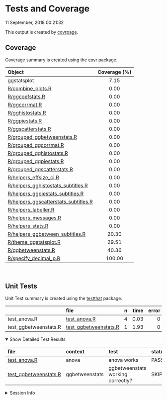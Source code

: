 Tests and Coverage
================
11 September, 2018 00:21:32

This output is created by
[covrpage](https://github.com/yonicd/covrpage).

## Coverage

Coverage summary is created using the
[covr](https://github.com/r-lib/covr)
package.

| Object                                                                            | Coverage (%) |
| :-------------------------------------------------------------------------------- | :----------: |
| ggstatsplot                                                                       |     7.15     |
| [R/combine\_plots.R](../R/combine_plots.R)                                        |     0.00     |
| [R/ggcoefstats.R](../R/ggcoefstats.R)                                             |     0.00     |
| [R/ggcorrmat.R](../R/ggcorrmat.R)                                                 |     0.00     |
| [R/gghistostats.R](../R/gghistostats.R)                                           |     0.00     |
| [R/ggpiestats.R](../R/ggpiestats.R)                                               |     0.00     |
| [R/ggscatterstats.R](../R/ggscatterstats.R)                                       |     0.00     |
| [R/grouped\_ggbetweenstats.R](../R/grouped_ggbetweenstats.R)                      |     0.00     |
| [R/grouped\_ggcorrmat.R](../R/grouped_ggcorrmat.R)                                |     0.00     |
| [R/grouped\_gghistostats.R](../R/grouped_gghistostats.R)                          |     0.00     |
| [R/grouped\_ggpiestats.R](../R/grouped_ggpiestats.R)                              |     0.00     |
| [R/grouped\_ggscatterstats.R](../R/grouped_ggscatterstats.R)                      |     0.00     |
| [R/helpers\_effsize\_ci.R](../R/helpers_effsize_ci.R)                             |     0.00     |
| [R/helpers\_gghistostats\_subtitles.R](../R/helpers_gghistostats_subtitles.R)     |     0.00     |
| [R/helpers\_ggpiestats\_subtitles.R](../R/helpers_ggpiestats_subtitles.R)         |     0.00     |
| [R/helpers\_ggscatterstats\_subtitles.R](../R/helpers_ggscatterstats_subtitles.R) |     0.00     |
| [R/helpers\_labeller.R](../R/helpers_labeller.R)                                  |     0.00     |
| [R/helpers\_messages.R](../R/helpers_messages.R)                                  |     0.00     |
| [R/helpers\_stats.R](../R/helpers_stats.R)                                        |     0.00     |
| [R/helpers\_ggbetween\_subtitles.R](../R/helpers_ggbetween_subtitles.R)           |    20.30     |
| [R/theme\_ggstatsplot.R](../R/theme_ggstatsplot.R)                                |    29.51     |
| [R/ggbetweenstats.R](../R/ggbetweenstats.R)                                       |    40.36     |
| [R/specify\_decimal\_p.R](../R/specify_decimal_p.R)                               |    100.00    |

<br>

## Unit Tests

Unit Test summary is created using the
[testthat](https://github.com/r-lib/testthat)
package.

|                        | file                                                     | n | time | error | failed | skipped | warning |
| ---------------------- | :------------------------------------------------------- | -: | ---: | ----: | -----: | ------: | ------: |
| test\_anova.R          | [test\_anova.R](testthat/test_anova.R)                   | 4 | 0.03 |     0 |      0 |       0 |       0 |
| test\_ggbetweenstats.R | [test\_ggbetweenstats.R](testthat/test_ggbetweenstats.R) | 1 | 1.93 |     0 |      0 |       1 |       0 |

<details open>

<summary> Show Detailed Test Results
</summary>

| file                                                             | context        | test                              | status  | n | time |
| :--------------------------------------------------------------- | :------------- | :-------------------------------- | :------ | -: | ---: |
| [test\_anova.R](testthat/test_anova.R#L36)                       | anova          | anova works                       | PASS    | 4 | 0.03 |
| [test\_ggbetweenstats.R](testthat/test_ggbetweenstats.R#L16_L17) | ggbetweenstats | ggbetweenstats working correctly? | SKIPPED | 1 | 1.93 |

</details>

<details>

<summary> Session Info </summary>

| Field    | Value                            |
| :------- | :------------------------------- |
| Version  | R version 3.5.1 (2018-07-02)     |
| Platform | x86\_64-w64-mingw32/x64 (64-bit) |
| Running  | Windows \>= 8 x64 (build 9200)   |
| Language | English\_United States           |
| Timezone | America/New\_York                |

| Package  | Version |
| :------- | :------ |
| testthat | 2.0.0   |
| covr     | 3.1.0   |
| covrpage | 0.0.55  |

</details>

<!--- Final Status : skipped/warning --->

